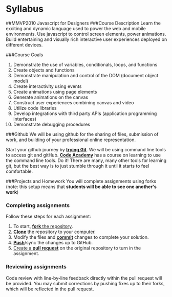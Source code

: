 # Syllabus
##MMVP2010 Javascript for Designers
###Course Description
Learn the exciting and dynamic language used to power the web and mobile environments. Use javascript to control screen elements, power animations. Build entertaining and visually rich interactive user experiences deployed on different devices.

###Course Goals
1.	Demonstrate the use of variables, conditionals, loops, and functions
2.	Create objects and functions
3.	Demonstrate manipulation and control of the DOM (document object model)
4.	Create interactivity using events
5.	Create animations using page elements
6.	Generate animations on the canvas
7.	Construct user experiences combining canvas and video
8.	Utilize code libraries
9.	Develop integrations with third party APIs (application programming interfaces)
10.	Demonstrate debugging procedures 

###Github
We will be using github for the sharing of files, submission of work, and building of your professional online representation.

Start your github journey by [**trying Git**][tryGit]. We will be using command line tools to access git and gitHub. [**Code Academy**][codeAcademy] has a course on learning to use the command line tools. Do it! There are many, many other tools for learning git, but the best way is to just stumble through it until it starts to feel comfortable.

###Projects and Homework
You will complete assignments using forks (note: this setup means that **students will be able to see one another's work**)



### Completing assignments

Follow these steps for each assignment:

1. To start, [**fork** the repository][forking].
1. [**Clone**][ref-clone] the repository to your computer.
1. Modify the files and [**commit**][ref-commit] changes to complete your solution.
1. [**Push**][ref-push]/sync the changes up to GitHub.
1. [Create a **pull request**][pull-request] on the original repository to turn in the assignment.


### Reviewing assignments

Code review with line-by-line feedback directly within the pull request will be provided. You may submit corrections by pushing fixes up to their forks, which will be reflected in the pull request.

<!-- Links -->
[codeAcademy]: http:www.codeacademy.com
[tryGit]: https://try.github.io/levels/1/challenges/1
[create-repo]: https://help.github.com/articles/create-a-repo
[private-repos]: /guide/private_repos
[add-to-team-action]: https://github.com/education/teachers_pet/#giving-others-access
[teachers-pet]: https://github.com/education/teachers_pet
[help-add-to-team]: https://help.github.com/articles/adding-organization-members-to-a-team
[help-access-control]: https://help.github.com/articles/what-are-the-different-access-permissions#organization-accounts
[forking]: https://guides.github.com/activities/forking/
[ref-clone]: http://gitref.org/creating/#clone
[ref-commit]: http://gitref.org/basic/#commit
[ref-push]: http://gitref.org/remotes/#push
[pull-request]: https://help.github.com/articles/creating-a-pull-request
[raw]: https://raw.githubusercontent.com/education/guide/master/docs/forks.md
